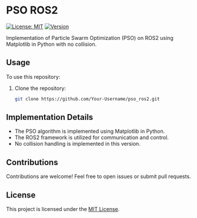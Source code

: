 # PSO ROS2
[![License: MIT](https://img.shields.io/badge/License-MIT-yellow.svg)](https://opensource.org/licenses/MIT)
[![Version](https://img.shields.io/badge/Version-1.0-blue)](https://github.com/Amenephous/pso_ros2/releases)

Implementation of Particle Swarm Optimization (PSO) on ROS2 using Matplotlib in Python with no collision.

## Usage

To use this repository:
1. Clone the repository:

    ```bash
    git clone https://github.com/Your-Username/pso_ros2.git
    ```

## Implementation Details

- The PSO algorithm is implemented using Matplotlib in Python.
- The ROS2 framework is utilized for communication and control.
- No collision handling is implemented in this version.

## Contributions

Contributions are welcome! Feel free to open issues or submit pull requests.

## License

This project is licensed under the [MIT License](LICENSE).
